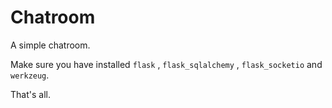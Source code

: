 # Chatroom
A simple chatroom.

Make sure you have installed ```flask``` , ```flask_sqlalchemy``` , ```flask_socketio``` and ```werkzeug```.

That's all.
